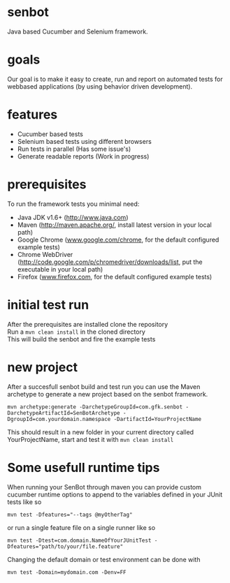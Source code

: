 senbot
======

Java based Cucumber and Selenium framework.

goals
======
Our goal is to make it easy to create, run and report on automated tests for webbased applications (by using behavior driven development).

features
======
* Cucumber based tests
* Selenium based tests using different browsers
* Run tests in parallel (Has some issue's)
* Generate readable reports (Work in progress)

prerequisites
======
To run the framework tests you minimal need:
* Java JDK v1.6+ (http://www.java.com)
* Maven (http://maven.apache.org/, install latest version in your local path)
* Google Chrome (www.google.com/chrome, for the default configured example tests)
* Chrome WebDriver (http://code.google.com/p/chromedriver/downloads/list, put the executable in your local path)
* Firefox (www.firefox.com, for the default configured example tests)

initial test run
=======
After the prerequisites are installed clone the repository<br>
Run a ```mvn clean install``` in the cloned directory<br>
This will build the senbot and fire the example tests

new project
=======
After a succesfull senbot build and test run you can use the Maven archetype to generate a new project based on the senbot framework.
```
mvn archetype:generate -DarchetypeGroupId=com.gfk.senbot -DarchetypeArtifactId=SenBotArchetype -DgroupId=com.yourdomain.namespace -DartifactId=YourProjectName
```

This should result in a new folder in your current directory called YourProjectName, start and test it with ```mvn clean install```

Some usefull runtime tips
=======
When running your SenBot through maven you can provide custom cucumber runtime options to append to the variables defined in your JUnit tests like so
```
mvn test -Dfeatures="--tags @myOtherTag"
```
or run a single feature file on a single runner like so
```
mvn test -Dtest=com.domain.NameOfYourJUnitTest -Dfeatures="path/to/your/file.feature"
```
Changing the default domain or test environment can be done with
```
mvn test -Domain=mydomain.com -Denv=FF
```
